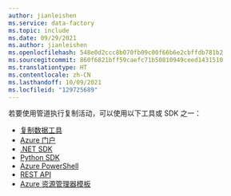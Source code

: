 ```yaml
---
author: jianleishen
ms.service: data-factory
ms.topic: include
ms.date: 09/29/2021
ms.author: jianleishen
ms.openlocfilehash: 548e0d2ccc8b070fb09c00f66b6e2cbffdb781b2
ms.sourcegitcommit: 860f6821bff59caefc71b50810949ceed1431510
ms.translationtype: HT
ms.contentlocale: zh-CN
ms.lasthandoff: 10/09/2021
ms.locfileid: "129725689"
---
```

<!--
    Separate the generic "Get started" paragraph from each connector-* article in azure-docs-pr/ to ease future central update.
-->

若要使用管道执行复制活动，可以使用以下工具或 SDK 之一：

- [复制数据工具](../quickstart-create-data-factory-copy-data-tool.md)
- [Azure 门户](../quickstart-create-data-factory-portal.md)
- [.NET SDK](../quickstart-create-data-factory-dot-net.md)
- [Python SDK](../quickstart-create-data-factory-python.md)
- [Azure PowerShell](../quickstart-create-data-factory-powershell.md)
- [REST API](../quickstart-create-data-factory-rest-api.md)
- [Azure 资源管理器模板](../quickstart-create-data-factory-resource-manager-template.md)

